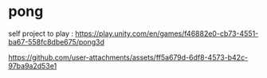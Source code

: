 # pong
 self project
to play : https://play.unity.com/en/games/f46882e0-cb73-4551-ba67-558fc8dbe675/pong3d


https://github.com/user-attachments/assets/ff5a679d-6df8-4573-b42c-97ba9a2d53e1

